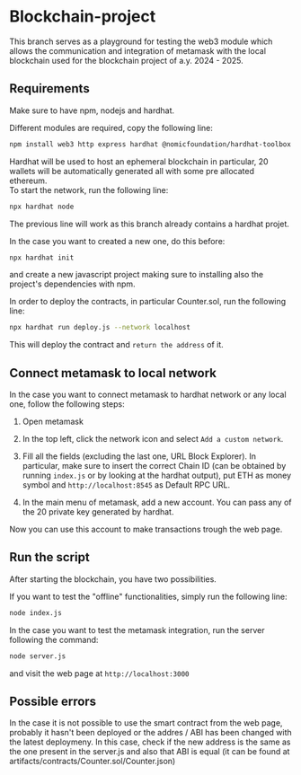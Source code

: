 # Blockchain-project
This branch serves as a playground for testing the web3 module which allows the communication and integration of metamask with the local blockchain used for the blockchain project of a.y. 2024 - 2025.

## Requirements
Make sure to have npm, nodejs and hardhat.

Different modules are required, copy the following line:
```bash
npm install web3 http express hardhat @nomicfoundation/hardhat-toolbox
```

Hardhat will be used to host an ephemeral blockchain in particular, 20 wallets will be automatically generated all with some pre allocated ethereum.\
To start the network, run the following line:
```bash
npx hardhat node
```
The previous line will work as this branch already contains a hardhat projet.

In the case you want to created a new one, do this before:
```bash
npx hardhat init
```
and create a new javascript project making sure to installing also the project's dependencies with npm.

In order to deploy the contracts, in particular Counter.sol, run the following line:
```bash
npx hardhat run deploy.js --network localhost
```

This will deploy the contract and `return the address` of it.

## Connect metamask to local network
In the case you want to connect metamask to hardhat network or any local one, follow the following steps:

1. Open metamask

2. In the top left, click the network icon and select `Add a custom network`.

3. Fill all the fields (excluding the last one, URL Block Explorer). In particular, make sure to insert the correct Chain ID (can be obtained by running `index.js` or by looking at the hardhat output), put ETH as money symbol and `http://localhost:8545` as Default RPC URL.

4. In the main menu of metamask, add a new account. You can pass any of the 20 private key generated by hardhat.

Now you can use this account to make transactions trough the web page.

## Run the script

After starting the blockchain, you have two possibilities.

If you want to test the "offline" functionalities, simply run the following line:
```bash
node index.js
```

In the case you want to test the metamask integration, run the server following the command:
```bash
node server.js
```
and visit the web page at `http://localhost:3000`

## Possible errors
In the case it is not possible to use the smart contract from the web page, probably it hasn't been deployed or the addres / ABI has been changed with the latest deploymeny. In this case, check if the new address is the same as the one present in the server.js and also that ABI is equal (it can be found at artifacts/contracts/Counter.sol/Counter.json)